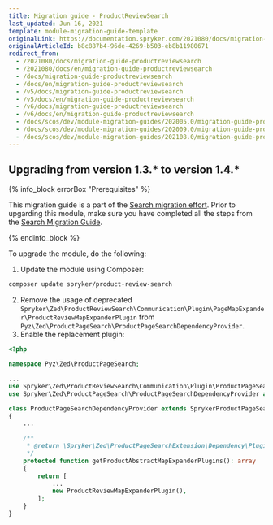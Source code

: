 ```yaml
---
title: Migration guide - ProductReviewSearch
last_updated: Jun 16, 2021
template: module-migration-guide-template
originalLink: https://documentation.spryker.com/2021080/docs/migration-guide-productreviewsearch
originalArticleId: b8c887b4-96de-4269-b503-eb8b11980671
redirect_from:
  - /2021080/docs/migration-guide-productreviewsearch
  - /2021080/docs/en/migration-guide-productreviewsearch
  - /docs/migration-guide-productreviewsearch
  - /docs/en/migration-guide-productreviewsearch
  - /v5/docs/migration-guide-productreviewsearch
  - /v5/docs/en/migration-guide-productreviewsearch
  - /v6/docs/migration-guide-productreviewsearch
  - /v6/docs/en/migration-guide-productreviewsearch
  - /docs/scos/dev/module-migration-guides/202005.0/migration-guide-productreviewsearch.html
  - /docs/scos/dev/module-migration-guides/202009.0/migration-guide-productreviewsearch.html
  - /docs/scos/dev/module-migration-guides/202108.0/migration-guide-productreviewsearch.html
---
```


## Upgrading from version 1.3.* to version 1.4.*

{% info_block errorBox "Prerequisites" %}

This migration guide is a part of the [Search migration effort](/docs/scos/dev/migration-concepts/search-migration-concept/search-migration-concept.html). Prior to upgarding this module, make sure you have completed all the steps from the [Search Migration Guide](/docs/scos/dev/module-migration-guides/migration-guide-search.html#upgrading-from-version-89-to-version-810).

{% endinfo_block %}

To upgrade the module, do the following:

1. Update the module using Composer:

```bash
composer update spryker/product-review-search
```

2. Remove the usage of deprecated `Spryker\Zed\ProductReviewSearch\Communication\Plugin\PageMapExpander\ProductReviewMapExpanderPlugin` from `Pyz\Zed\ProductPageSearch\ProductPageSearchDependencyProvider`.
3. Enable the replacement plugin:

```php
<?php

namespace Pyz\Zed\ProductPageSearch;

...
use Spryker\Zed\ProductReviewSearch\Communication\Plugin\ProductPageSearch\Elasticsearch\ProductReviewMapExpanderPlugin;
use Spryker\Zed\ProductPageSearch\ProductPageSearchDependencyProvider as SprykerProductPageSearchDependencyProvider;

class ProductPageSearchDependencyProvider extends SprykerProductPageSearchDependencyProvider
{
    ...

    /**
     * @return \Spryker\Zed\ProductPageSearchExtension\Dependency\Plugin\ProductAbstractMapExpanderPluginInterface[]
     */
    protected function getProductAbstractMapExpanderPlugins(): array
    {
        return [
            ...
            new ProductReviewMapExpanderPlugin(),
        ];
    }
}
```
